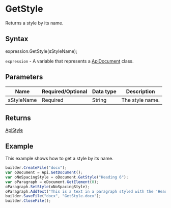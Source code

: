 # GetStyle

Returns a style by its name.

## Syntax

expression.GetStyle(sStyleName);

`expression` - A variable that represents a [ApiDocument](../ApiDocument.md) class.

## Parameters

| **Name** | **Required/Optional** | **Data type** | **Description** |
| ------------- | ------------- | ------------- | ------------- |
| sStyleName | Required | String | The style name. |

## Returns

[ApiStyle](../../ApiStyle/ApiStyle.md)

## Example

This example shows how to get a style by its name.

```javascript
builder.CreateFile("docx");
var oDocument = Api.GetDocument();
var oNoSpacingStyle = oDocument.GetStyle("Heading 6");
var oParagraph = oDocument.GetElement(0);
oParagraph.SetStyle(oNoSpacingStyle);
oParagraph.AddText("This is a text in a paragraph styled with the 'Heading 6' style.");
builder.SaveFile("docx", "GetStyle.docx");
builder.CloseFile();
```